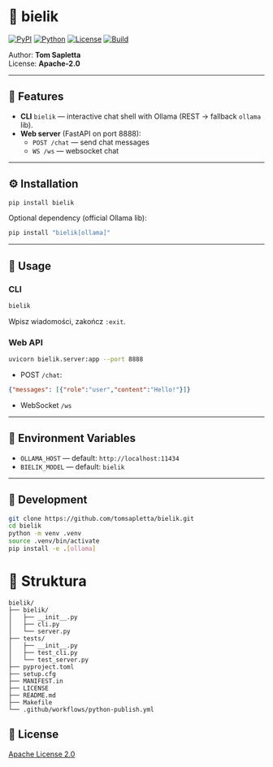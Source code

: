 # 🦅 bielik

[![PyPI](https://img.shields.io/pypi/v/bielik.svg)](https://pypi.org/project/bielik/)
[![Python](https://img.shields.io/pypi/pyversions/bielik.svg)](https://www.python.org/)
[![License](https://img.shields.io/badge/license-Apache%202.0-blue.svg)](LICENSE)
[![Build](https://img.shields.io/github/actions/workflow/status/tomsapletta/bielik/python-app.yml?branch=main)](https://github.com/tomsapletta/bielik/actions)

Author: **Tom Sapletta**  
License: **Apache-2.0**

---

## 📌 Features

- **CLI** `bielik` — interactive chat shell with Ollama (REST → fallback `ollama` lib).  
- **Web server** (FastAPI on port 8888):  
  - `POST /chat` — send chat messages  
  - `WS /ws` — websocket chat  

---

## ⚙️ Installation

```bash
pip install bielik
```

Optional dependency (official Ollama lib):

```bash
pip install "bielik[ollama]"
```

---

## 🚀 Usage

### CLI

```bash
bielik
```

Wpisz wiadomości, zakończ `:exit`.

### Web API

```bash
uvicorn bielik.server:app --port 8888
```

* POST `/chat`:

```json
{"messages": [{"role":"user","content":"Hello!"}]}
```

* WebSocket `/ws`

---

## 🔧 Environment Variables

* `OLLAMA_HOST` — default: `http://localhost:11434`
* `BIELIK_MODEL` — default: `bielik`

---

## 📝 Development

```bash
git clone https://github.com/tomsapletta/bielik.git
cd bielik
python -m venv .venv
source .venv/bin/activate
pip install -e .[ollama]
```


# 📂 Struktura

```
bielik/
├── bielik/
│   ├── __init__.py
│   ├── cli.py
│   └── server.py
├── tests/
│   ├── __init__.py
│   ├── test_cli.py
│   └── test_server.py
├── pyproject.toml
├── setup.cfg
├── MANIFEST.in
├── LICENSE
├── README.md
├── Makefile
└── .github/workflows/python-publish.yml
```



## 📜 License

[Apache License 2.0](LICENSE)


